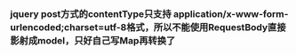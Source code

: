 ### jquery post方式的contentType只支持 application/x-www-form-urlencoded;charset=utf-8格式，所以不能使用RequestBody直接影射成model，只好自己写Map再转换了
